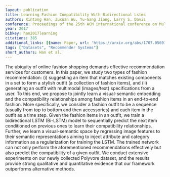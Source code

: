 ```yaml
---
layout: publication
title: Learning Fashion Compatibility With Bidirectional Lstms
authors: Xintong Han, Zuxuan Wu, Yu-Gang Jiang, Larry S. Davis
conference: Proceedings of the 25th ACM international conference on Multimedia
year: 2017
bibkey: han2017learning
citations: 385
additional_links: [{name: Paper, url: 'https://arxiv.org/abs/1707.05691'}]
tags: ["Datasets", "Recommender Systems"]
short_authors: Han et al.
---
```

The ubiquity of online fashion shopping demands effective recommendation
services for customers. In this paper, we study two types of fashion
recommendation: (i) suggesting an item that matches existing components in a
set to form a stylish outfit (a collection of fashion items), and (ii)
generating an outfit with multimodal (images/text) specifications from a user.
To this end, we propose to jointly learn a visual-semantic embedding and the
compatibility relationships among fashion items in an end-to-end fashion. More
specifically, we consider a fashion outfit to be a sequence (usually from top
to bottom and then accessories) and each item in the outfit as a time step.
Given the fashion items in an outfit, we train a bidirectional LSTM (Bi-LSTM)
model to sequentially predict the next item conditioned on previous ones to
learn their compatibility relationships. Further, we learn a visual-semantic
space by regressing image features to their semantic representations aiming to
inject attribute and category information as a regularization for training the
LSTM. The trained network can not only perform the aforementioned
recommendations effectively but also predict the compatibility of a given
outfit. We conduct extensive experiments on our newly collected Polyvore
dataset, and the results provide strong qualitative and quantitative evidence
that our framework outperforms alternative methods.